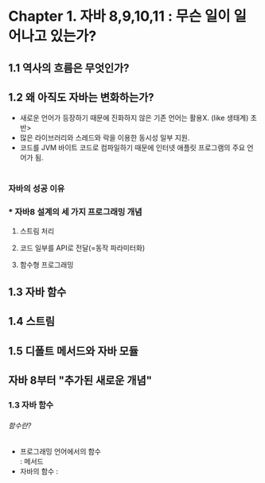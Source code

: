 # Chapter 1. 자바 8,9,10,11 : 무슨 일이 일어나고 있는가?

## 1.1 역사의 흐름은 무엇인가?


## 1.2 왜 아직도 자바는 변화하는가?
- 새로운 언어가 등장하기 때문에 진화하지 않은 기존 언어는 활용X. (like 생태계)
초반> <br>
- 많은 라이브러리와 스레드와 락을 이용한 동시성 일부 지원. <br>
- 코드를 JVM 바이트 코드로 컴파일하기 때문에 인터넷 애플릿 프로그램의 주요 언어가 됨. <br><br>




### 자바의 성공 이유


### * 자바8 설계의 세 가지 프로그래밍 개념
1. 스트림 처리
   
3. 코드 일부를 API로 전달(=동작 파라미터화)
4. 함수형 프로그래밍 

## 1.3 자바 함수


## 1.4 스트림



## 1.5 디폴트 메서드와 자바 모듈


## 자바 8부터 "추가된 새로운 개념"
### 1.3 자바 함수 <br>
###### 함수란?
- 프로그래밍 언어에서의 함수 <br>
: 메서드
- 자바의 함수
: 
